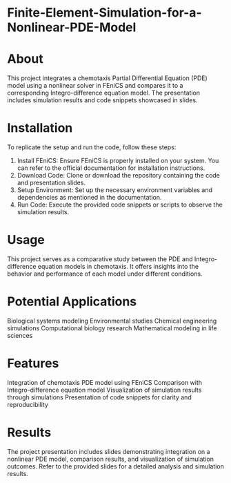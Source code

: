 # Finite-Element-Simulation-for-a-Nonlinear-PDE-Model

# About
This project integrates a chemotaxis Partial Differential Equation (PDE) model using a nonlinear solver in FEniCS and compares it to a corresponding Integro-difference equation model. The presentation includes simulation results and code snippets showcased in slides.

# Installation
To replicate the setup and run the code, follow these steps:

1. Install FEniCS: Ensure FEniCS is properly installed on your system. You can refer to the official documentation for installation instructions.
2. Download Code: Clone or download the repository containing the code and presentation slides.
3. Setup Environment: Set up the necessary environment variables and dependencies as mentioned in the documentation.
4. Run Code: Execute the provided code snippets or scripts to observe the simulation results.

# Usage
This project serves as a comparative study between the PDE and Integro-difference equation models in chemotaxis. It offers insights into the behavior and performance of each model under different conditions.

# Potential Applications
Biological systems modeling
Environmental studies
Chemical engineering simulations
Computational biology research
Mathematical modeling in life sciences

# Features
Integration of chemotaxis PDE model using FEniCS
Comparison with Integro-difference equation model
Visualization of simulation results through simulations
Presentation of code snippets for clarity and reproducibility

# Results
The project presentation includes slides demonstrating integration on a nonlinear PDE model, comparison results, and visualization of simulation outcomes. Refer to the provided slides for a detailed analysis and simulation results.
